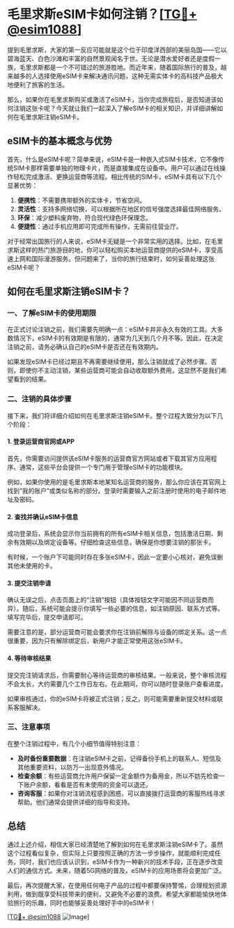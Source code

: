 # 毛里求斯eSIM卡如何注销？[[TG💪+ @esim1088](https://t.me/s/esim1088)]

提到毛里求斯，大家的第一反应可能就是这个位于印度洋西部的美丽岛国——它以碧海蓝天、白色沙滩和丰富的自然景观闻名于世。无论是潜水爱好者还是度假一族，毛里求斯都是一个不可错过的旅游胜地。而近年来，随着国际旅行的普及，越来越多的人选择使用eSIM卡来解决通讯问题，这种无需实体卡的高科技产品极大地便利了旅客的生活。

那么，如果你在毛里求斯购买或激活了eSIM卡，当你完成旅程后，是否知道该如何注销这张卡呢？今天就让我们一起深入了解eSIM卡的相关知识，并详细讲解如何在毛里求斯注销eSIM卡。

## eSIM卡的基本概念与优势

首先，什么是eSIM卡呢？简单来说，eSIM卡是一种嵌入式SIM卡技术，它不像传统SIM卡那样需要单独的物理卡片，而是直接集成在设备中。用户可以通过在线操作轻松完成激活、更换运营商等流程。相比传统的SIM卡，eSIM卡具有以下几个显著优势：

1. **便携性**：不需要携带额外的实体卡，节省空间。
2. **灵活性**：支持多网络切换，可以根据所在地区的信号强度选择最佳网络服务。
3. **环保**：减少塑料废弃物，符合现代绿色环保理念。
4. **便捷性**：通过手机应用即可完成所有操作，无需前往营业厅。

对于经常出国旅行的人来说，eSIM卡无疑是一个非常实用的选择。比如，在毛里求斯这样的热门旅游目的地，你可以轻松购买本地运营商提供的eSIM卡，享受高速上网和国际漫游服务。但问题来了，当你的旅行结束时，如何妥善处理这张eSIM卡呢？

## 如何在毛里求斯注销eSIM卡？

### 一、了解eSIM卡的使用期限

在正式讨论注销之前，我们需要先明确一点：eSIM卡并非永久有效的工具。大多数情况下，eSIM卡的有效期是有限的，通常为几天到几个月不等。因此，在决定注销之前，请务必确认自己的eSIM卡是否还在有效期内。

如果发现eSIM卡已经过期且不再需要继续使用，那么注销就成了必然步骤。否则，即使你不主动注销，某些运营商可能会自动收取额外费用，这显然不是我们希望看到的结果。

### 二、注销的具体步骤

接下来，我们将详细介绍如何在毛里求斯注销eSIM卡。整个过程大致分为以下几个阶段：

#### 1. 登录运营商官网或APP

首先，你需要访问提供该eSIM卡服务的运营商官方网站或者下载其官方应用程序。通常，这些平台会提供一个专门用于管理eSIM卡的功能模块。

例如，如果你使用的是毛里求斯本地某知名运营商的服务，那么你应该在其官网上找到“我的账户”或类似名称的部分。登录时需要输入之前注册时使用的电子邮件地址及密码。

#### 2. 查找并确认eSIM卡信息

成功登录后，系统会显示你当前拥有的所有eSIM卡相关信息，包括激活日期、剩余有效期以及绑定设备等。仔细检查这些信息，确保是你想要注销的那张卡。

有时候，一个账户下可能同时存在多张eSIM卡，因此一定要小心核对，避免误删其他未使用的卡。

#### 3. 提交注销申请

确认无误之后，点击页面上的“注销”按钮（具体按钮文字可能因不同运营商而异）。随后，系统可能会提示你填写一些必要的信息，如注销原因、联系方式等。填写完毕后，提交申请即可。

需要注意的是，部分运营商可能会要求你在注销前解除与设备的绑定关系。这一点很重要，因为只有解除绑定后，新用户才能正常使用这张eSIM卡。

#### 4. 等待审核结果

提交完注销请求后，你需要耐心等待运营商的审核结果。一般来说，整个审核流程不会太长，大约需要几个工作日左右。在此期间，你可以随时登录账户查看进度。

如果审核通过，你的eSIM卡将被正式注销；反之，则可能需要重新提交材料或联系客服解决。

### 三、注意事项

在整个注销过程中，有几个小细节值得特别注意：

- **及时备份重要数据**：在注销eSIM卡之前，记得备份手机上的联系人、短信及其他重要资料，以防万一出现意外情况。
- **检查余额**：有些运营商允许用户保留一定金额作为备用金，所以不妨先检查一下账户余额，看看是否有未使用的资金可以退还。
- **咨询客服**：如果你对注销流程感到困惑，可以直接拨打运营商的客服热线寻求帮助。他们通常会提供详细的指导和支持。

## 总结

通过上述介绍，相信大家已经清楚地了解到如何在毛里求斯注销eSIM卡了。虽然这个过程看似复杂，但实际上只要按照正确的方法一步步操作，就能顺利完成任务。同时，我们也应该认识到，eSIM卡作为一种新兴的技术手段，正在逐步改变人们的通信方式。未来，随着5G网络的普及，eSIM卡的应用场景将会更加广泛。

最后，再次提醒大家，在使用任何电子产品的过程中都要保持警惕，合理规划资源利用，做到既享受科技带来的便利，又避免不必要的浪费。希望大家都能愉快地体验旅行的乐趣，同时也能够妥善处理好手中的eSIM卡！

[[TG💪+ @esim1088](https://t.me/s/esim1088) ![Image](https://i.postimg.cc/4NQfJmqS/Snipaste-2025-05-13-00-14-12.png)]